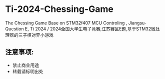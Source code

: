 # Ti-2024-Chessing-Game
The Chessing Game Base on STM32f407 MCU Controling , Jiangsu-Question E, Ti 2024 / 2024全国大学生电子竞赛,江苏赛区E题,基于STM32微处理器的三子棋对弈小游戏
## 注意事项:
* 禁止商业用途
* 转载请标明出处
